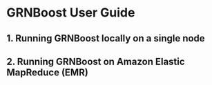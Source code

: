 # GRNBoost User Guide

## 1. Running GRNBoost locally on a single node

## 2. Running GRNBoost on Amazon Elastic MapReduce (EMR)
